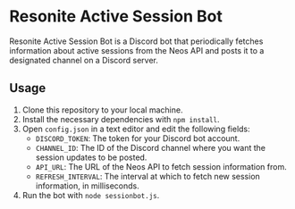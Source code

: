 # Resonite Active Session Bot

Resonite Active Session Bot is a Discord bot that periodically fetches information about active sessions from the Neos API and posts it to a designated channel on a Discord server.

## Usage

1. Clone this repository to your local machine.
2. Install the necessary dependencies with `npm install`.
3. Open `config.json` in a text editor and edit the following fields:
   - `DISCORD_TOKEN`: The token for your Discord bot account.
   - `CHANNEL_ID`: The ID of the Discord channel where you want the session updates to be posted.
   - `API_URL`: The URL of the Neos API to fetch session information from.
   - `REFRESH_INTERVAL`: The interval at which to fetch new session information, in milliseconds.
4. Run the bot with `node sessionbot.js`.

